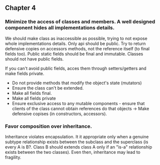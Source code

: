 ## Chapter 4

### Minimize the access of classes and members. A well designed component hides all implementations details. 

We should make class as inaccessible as possible, trying to not expose whole implementations details.
Only api should be public. Try to return defensive copies on accessors methods, not the reference itself (to final fields too).
Public static fields should be final and immutable. Classes should not have public fields.

If you can't avoid public fields, acces them through setters/getters and make fields private.

* Do not provide methods that modify the object's state (mutators)
* Ensure the class can't be extended.
* Make all fields final.
* Make all fields private
* Ensure exclusive access to any mutable components - ensure that clients of the class cannot obtain references do that objects -> Make defensive copises (in constructors, accessors).

### Favor composition over inheritance.

Inheritance violates encapsulation. It it appropriate only when a genuine subtype relationship exists between the subclass and the superclass (is every A is B?. Class B should extends class A only if an "is-a" relationship exists between the two classes). Even then, inheritance may lead to fragility.



